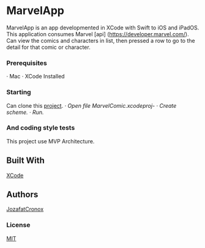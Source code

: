 # MarvelApp

MarvelApp is an app developmented in XCode with Swift to iOS and iPadOS.
This application consumes Marvel [api] (https://developer.marvel.com/).
Can view the comics and characters in list, then pressed a row to go to the detail for that comic or character.

### Prerequisites
· Mac
· XCode Installed

### Starting
Can clone this [project](https://gitlab.com/arkangeles/ios-challenge/josafat-flores-02-03-2021.git).
_· Open file MarvelComic.xcodeproj-_
_· Create scheme._
_· Run._

### And coding style tests
This project use MVP Architecture.

## Built With
[XCode](https://apps.apple.com/mx/app/xcode/id497799835?mt=12)

## Authors
[JozafatCronox](https://gitlab.com/JozafatCronox)

### License
[MIT](https://choosealicense.com/licenses/mit/)
